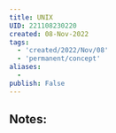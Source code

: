 ```yaml
---
title: UNIX
UID: 221108230220
created: 08-Nov-2022
tags:
  - 'created/2022/Nov/08'
  - 'permanent/concept'
aliases:
  - 
publish: False
---
```

## Notes:




